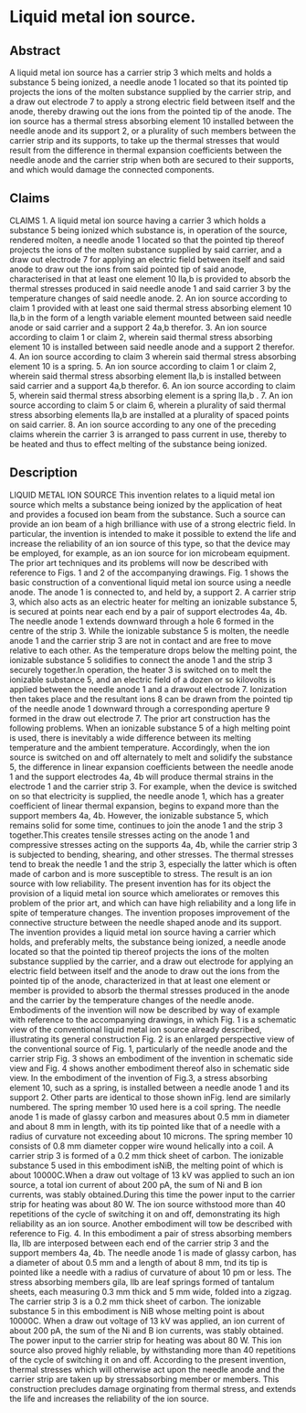 # Liquid metal ion source.

## Abstract
A liquid metal ion source has a carrier strip 3 which melts and holds a substance 5 being ionized, a needle anode 1 located so that its pointed tip projects the ions of the molten substance supplied by the carrier strip, and a draw out electrode 7 to apply a strong electric field between itself and the anode, thereby drawing out the ions from the pointed tip of the anode. The ion source has a thermal stress absorbing element 10 installed between the needle anode and its support 2, or a plurality of such members between the carrier strip and its supports, to take up the thermal stresses that would result from the difference in thermal expansion coefficients between the needle anode and the carrier strip when both are secured to their supports, and which would damage the connected components.

## Claims
CLAIMS 1. A liquid metal ion source having a carrier 3 which holds a substance 5 being ionized which substance is, in operation of the source, rendered molten, a needle anode 1 located so that the pointed tip thereof projects the ions of the molten substance supplied by said carrier, and a draw out electrode 7 for applying an electric field between itself and said anode to draw out the ions from said pointed tip of said anode, characterised in that at least one element 10 lla,b is provided to absorb the thermal stresses produced in said needle anode 1 and said carrier 3 by the temperature changes of said needle anode. 2. An ion source according to claim 1 provided with at least one said thermal stress absorbing element 10 lla,b in the form of a length variable element mounted between said needle anode or said carrier and a support 2 4a,b therefor. 3. An ion source according to claim 1 or claim 2, wherein said thermal stress absorbing element 10 is installed between said needle anode and a support 2 therefor. 4. An ion source according to claim 3 wherein said thermal stress absorbing element 10 is a spring. 5. An ion source according to claim 1 or claim 2, wherein said thermal stress absorbing element lla,b is installed between said carrier and a support 4a,b therefor. 6. An ion source according to claim 5, wherein said thermal stress absorbing element is a spring lla,b . 7. An ion source according to claim 5 or claim 6, wherein a plurality of said thermal stress absorbing elements lla,b are installed at a plurality of spaced points on said carrier. 8. An ion source according to any one of the preceding claims wherein the carrier 3 is arranged to pass current in use, thereby to be heated and thus to effect melting of the substance being ionized.

## Description
LIQUID METAL ION SOURCE This invention relates to a liquid metal ion source which melts a substance being ionized by the application of heat and provides a focused ion beam from the substance. Such a source can provide an ion beam of a high brilliance with use of a strong electric field. In particular, the invention is intended to make it possible to extend the life and increase the reliability of an ion source of this type, so that the device may be employed, for example, as an ion source for ion microbeam equipment. The prior art techniques and its problems will now be described with reference to Figs. 1 and 2 of the accompanying drawings. Fig. 1 shows the basic construction of a conventional liquid metal ion source using a needle anode. The anode 1 is connected to, and held by, a support 2. A carrier strip 3, which also acts as an electric heater for melting an ionizable substance 5, is secured at points near each end by a pair of support electrodes 4a, 4b. The needle anode 1 extends downward through a hole 6 formed in the centre of the strip 3. While the ionizable substance 5 is molten, the needle anode 1 and the carrier strip 3 are not in contact and are free to move relative to each other. As the temperature drops below the melting point, the ionizable substance 5 solidifies to connect the anode 1 and the strip 3 securely together.In operation, the heater 3 is switched on to melt the ionizable substance 5, and an electric field of a dozen or so kilovolts is applied between the needle anode 1 and a drawout electrode 7. Ionization then takes place and the resultant ions 8 can be drawn from the pointed tip of the needle anode 1 downward through a corresponding aperture 9 formed in the draw out electrode 7. The prior art construction has the following problems. When an ionizable substance 5 of a high melting point is used, there is inevitably a wide difference between its melting temperature and the ambient temperature. Accordingly, when the ion source is switched on and off alternately to melt and solidify the substance 5, the difference in linear expansion coefficients between the needle anode 1 and the support electrodes 4a, 4b will produce thermal strains in the electrode 1 and the carrier strip 3. For example, when the device is switched on so that electricity is supplied, the needle anode 1, which has a greater coefficient of linear thermal expansion, begins to expand more than the support members 4a, 4b. However, the ionizable substance 5, which remains solid for some time, continues to join the anode 1 and the strip 3 together.This creates tensile stresses acting on the anode 1 and compressive stresses acting on the supports 4a, 4b, while the carrier strip 3 is subjected to bending, shearing, and other stresses. The thermal stresses tend to break the needle 1 and the strip 3, especially the latter which is often made of carbon and is more susceptible to stress. The result is an ion source with low reliability. The present invention has for its object the provision of a liquid metal ion source which ameliorates or removes this problem of the prior art, and which can have high reliability and a long life in spite of temperature changes. The invention proposes improvement of the connective structure between the needle shaped anode and its support. The invention provides a liquid metal ion source having a carrier which holds, and preferably melts, the substance being ionized, a needle anode located so that the pointed tip thereof projects the ions of the molten substance supplied by the carrier, and a draw out electrode for applying an electric field between itself and the anode to draw out the ions from the pointed tip of the anode, characterized in that at least one element or member is provided to absorb the thermal stresses produced in the anode and the carrier by the temperature changes of the needle anode. Embodiments of the invention will now be described by way of example with reference to the accompanying drawings, in which Fig. 1 is a schematic view of the conventional liquid metal ion source already described, illustrating its general construction Fig. 2 is an enlarged perspective view of the conventional source of Fig. 1, particularly of the needle anode and the carrier strip Fig. 3 shows an embodiment of the invention in schematic side view and Fig. 4 shows another embodiment thereof also in schematic side view. In the embodiment of the invention of Fig.3, a stress absorbing element 10, such as a spring, is installed between a needle anode 1 and its support 2. Other parts are identical to those shown inFig. lend are similarly numbered. The spring member 10 used here is a coil spring. The needle anode 1 is made of glassy carbon and measures about 0.5 mm in diameter and about 8 mm in length, with its tip pointed like that of a needle with a radius of curvature not exceeding about 10 microns. The spring member 10 consists of 0.8 mm diameter copper wire wound helically into a coil. A carrier strip 3 is formed of a 0.2 mm thick sheet of carbon. The ionizable substance 5 used in this embodiment isNiB, the melting point of which is about 10000C.When a draw out voltage of 13 kV was applied to such an ion source, a total ion current of about 200 pA, the sum of Ni and B ion currents, was stably obtained.During this time the power input to the carrier strip for heating was about 80 W. The ion source withstood more than 40 repetitions of the cycle of switching it on and off, demonstrating its high reliability as an ion source. Another embodiment will tow be described with reference to Fig. 4. In this embodiment a pair of stress absorbing members lla, llb are interposed between each end of the carrier strip 3 and the support members 4a, 4b. The needle anode 1 is made of glassy carbon, has a diameter of about 0.5 mm and a length of about 8 mm, tnd its tip is pointed like a needle with a radius of curvature of about 10 pm or less. The stress absorbing members gila, llb are leaf springs formed of tantalum sheets, each measuring 0.3 mm thick and 5 mm wide, folded into a zigzag. The carrier strip 3 is a 0.2 mm thick sheet of carbon. The ionizable substance 5 in this embodiment is NiB whose melting point is about 10000C. When a draw out voltage of 13 kV was applied, an ion current of about 200 pA, the sum of the Ni and B ion currents, was stably obtained. The power input to the carrier strip for heating was about 80 W. This ion source also proved highly reliable, by withstanding more than 40 repetitions of the cycle of switching it on and off. According to the present invention, thermal stresses which will otherwise act upon the needle anode and the carrier strip are taken up by stressabsorbing member or members. This construction precludes damage orginating from thermal stress, and extends the life and increases the reliability of the ion source.